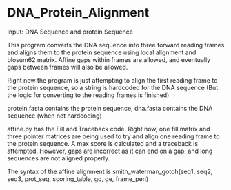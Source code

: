 # DNA_Protein_Alignment

Input: DNA Sequence and protein Sequence

This program converts the DNA sequence into three forward reading frames and aligns them to the protein sequence using local alignment and blosum62 matrix. 
Affine gaps within frames are allowed, and eventually gaps between frames will also be allowed.

Right now the program is just attempting to align the first reading frame to the protein sequence, so a string is hardcoded for the DNA sequence
(But the logic for converting to the reading frames is finished)

protein.fasta contains the protein sequence, dna.fasta contains the DNA sequence (when not hardcoding)

affine.py has the Fill and Traceback code. Right now, one fill matrix and three pointer matrices are being used to try and align one reading frame to the protein sequence. A max score is calculated and a traceback is attempted. However, gaps are incorrect as it can end on a gap, and long sequences are not aligned properly.

The syntax of the affine alignment is smith_waterman_gotoh(seq1, seq2, seq3, prot_seq, scoring_table, go, ge, frame_pen)
